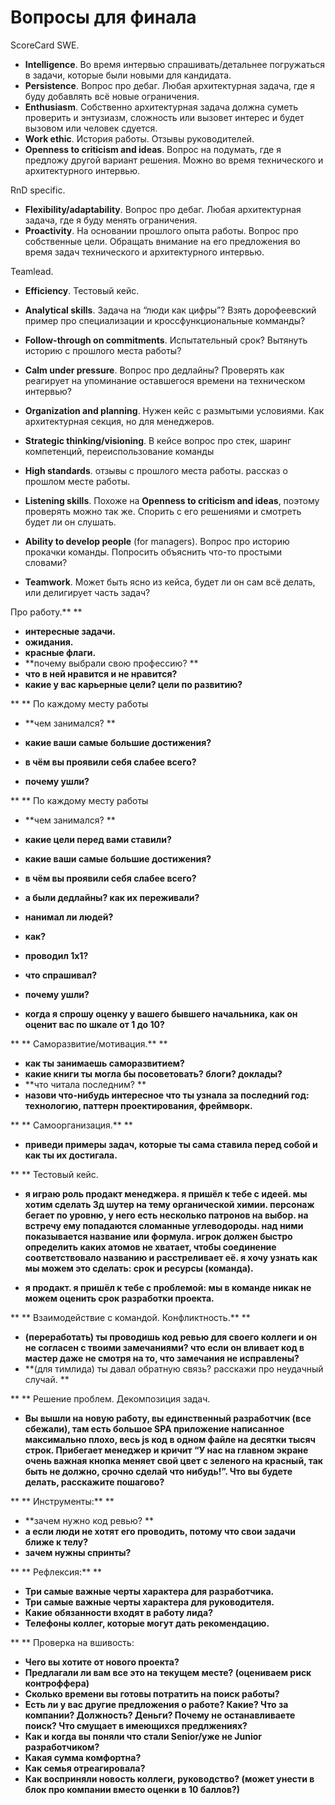 # Вопросы для финала

ScoreCard SWE.
- **Intelligence**. Во время интервью спрашивать/детальнее погружаться в задачи, которые были новыми для кандидата.
- **Persistence**. Вопрос про дебаг. Любая архитектурная задача, где я буду добавлять всё новые ограничения.
- **Enthusiasm**. Собственно архитектурная задача должна суметь проверить и энтузиазм, сложность или вызовет интерес и будет вызовом или человек сдуется.
- **Work ethic**. История работы. Отзывы руководителей.
- **Openness to criticism and ideas**. Вопрос на подумать, где я предложу другой вариант решения. Можно во время технического и архитектурного интервью.

RnD specific.
- **Flexibility/adaptability**. Вопрос про дебаг. Любая архитектурная задача, где я буду менять ограничения.
- **Proactivity**. На основании прошлого опыта работы. Вопрос про собственные цели. Обращать внимание на его предложения во время задач технического и архитектурного интервью.

Teamlead.
- **Efficiency**. Тестовый кейс.
- **Analytical skills**. Задача на “люди как цифры”? Взять дорофеевский пример про специализации и кроссфункциональные комманды?
- **Follow-through on commitments**. Испытательный срок? Вытянуть историю с прошлого места работы?
- **Calm under pressure**. Вопрос про дедлайны? Проверять как реагирует на упоминание оставшегося времени на техническом интервью?
- **Organization and planning**. Нужен кейс с размытыми условиями. Как архитектурная секция, но для менеджеров.
- **Strategic thinking/visioning**. В кейсе вопрос про стек, шаринг компетенций, переиспользование команды
- **High standards**. отзывы с прошлого места работы. рассказ о прошлом месте работы.
- **Listening skills**. Похоже на **Openness to criticism and ideas**, поэтому проверять можно так же. Спорить с его решениями и смотреть будет ли он слушать.

- **Ability to develop people** (for managers). Вопрос про историю прокачки команды. Попросить объяснить что-то простыми словами?
- **Teamwork**. Может быть ясно из кейса, будет ли он сам всё делать, или делигирует часть задач?

Про работу.**
**
- **интересные задачи.**
- **ожидания.**
- **красные флаги.**
- **почему выбрали свою профессию? **
- **что в ней нравится и не нравится?**
- **какие у вас карьерные цели? цели по развитию?**

**
**
По каждому месту работы
- **чем занимался? **

- **какие ваши самые большие достижения?**

- **в чём вы проявили себя слабее всего?**

- **почему ушли?**

**
**
По каждому месту работы
- **чем занимался? **

- **какие цели перед вами ставили?**

- **какие ваши самые большие достижения?**

- **в чём вы проявили себя слабее всего?**
- **а были дедлайны? как их переживали?**
- **нанимал ли людей?**
- **как?**
- **проводил 1х1?**
- **что спрашивал?**

- **почему ушли?**

- **когда я спрошу оценку у вашего бывшего начальника, как он оценит вас по шкале от 1 до 10?**

**
**
Саморазвитие/мотивация.**
**
- **как ты занимаешь саморазвитием?**
- **какие книги ты могла бы посоветовать? блоги? доклады?**
- **что читала последним? **
- **назови что-нибудь интересное что ты узнала за последний год: технологию, паттерн проектирования, фреймворк.**

**
**
Самоорганизация.**
**
- **приведи примеры задач, которые ты сама ставила перед собой и как ты их достигала.**

**
**
Тестовый кейс.
- **я играю роль продакт менеджера. я пришёл к тебе с идеей. мы хотим сделать 3д шутер на тему органической химии. персонаж бегает по уровню, у него есть несколько патронов на выбор. на встречу ему попадаются сломанные углеводороды. над ними показывается название или формула. игрок должен быстро определить каких атомов не хватает, чтобы соединение соответствовало названию и расстреливает её. я хочу узнать как мы можем это сделать: срок и ресурсы (команда).**

- **я продакт. я пришёл к тебе с проблемой: мы в команде никак не можем оценить срок разработки проекта.**

**
**
Взаимодействие с командой. Конфликтность.**
**
- **(переработать) ты проводишь код ревью для своего коллеги и он не согласен с твоими замечаниями? что если он вливает код в мастер даже не смотря на то, что замечания не исправлены?**
- **(для тимлида) ты давал обратную связь? расскажи про неудачный случай. **

**
**
Решение проблем. Декомпозиция задач.
- **Вы вышли на новую работу, вы единственный разработчик (все сбежали), там есть большое SPA приложение написанное максимально плохо, весь js код в одном файле на десятки тысяч строк. Прибегает менеджер и кричит “У нас на главном экране очень важная кнопка меняет свой цвет с зеленого на красный, так быть не должно, срочно сделай что нибудь!”. Что вы будете делать, расскажите пошагово?**

**
**
Инструменты:**
**
- **зачем нужно код ревью? **
- **а если люди не хотят его проводить, потому что свои задачи ближе к телу?**
- **зачем нужны спринты?**

**
**
Рефлексия:**
**
- **Три самые важные черты характера для разработчика.**
- **Три самые важные черты характера для руководителя.**
- **Какие обязанности входят в работу лида?**
- **Телефоны коллег, которые могут дать рекомендацию.**

**
**
Проверка на вшивость:
- **Чего вы хотите от нового проекта?**
- **Предлагали ли вам все это на текущем месте? (оцениваем риск контроффера)**
- **Сколько времени вы готовы потратить на поиск работы?**
- **Есть ли у вас другие предложения о работе? Какие? Что за компании? Должность? Деньги? Почему не останавливаете поиск? Что смущает в имеющихся предлжениях?**
- **Как и когда вы поняли что стали Senior/уже не Junior разработчиком?**
- **Какая сумма комфортна?**
- **Как семья отреагировала?**
- **Как восприняли новость коллеги, руководство? (может унести в блок про компании вместо оценки в 10 баллов?)**

